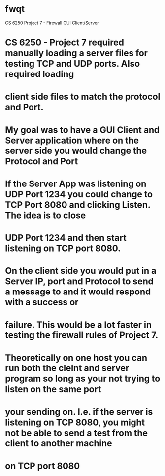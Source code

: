 # fwqt
CS 6250 Project 7 - Firewall GUI Client/Server
#
# CS 6250 - Project 7 required manually loading a server files for testing TCP and UDP ports.  Also required loading
# client side files to match the protocol and Port.
#
# My goal was to have a GUI Client and Server application where on the server side you would change the Protocol and Port
# If the Server App was listening on UDP Port 1234 you could change to TCP Port 8080 and clicking Listen.  The idea is to close
# UDP Port 1234 and then start listening on TCP port 8080.
#
# On the client side you would put in a Server IP, port and Protocol to send a message to and it would respond with a success or
# failure.  This would be a lot faster in testing the firewall rules of Project 7.
#  
#   Theoretically on one host you can run both the cleint and server program so long as your not trying to listen on the same port
# your sending on.  I.e. if the server is listening on TCP 8080, you might not be able to send a test from the client to another machine
# on TCP port 8080

